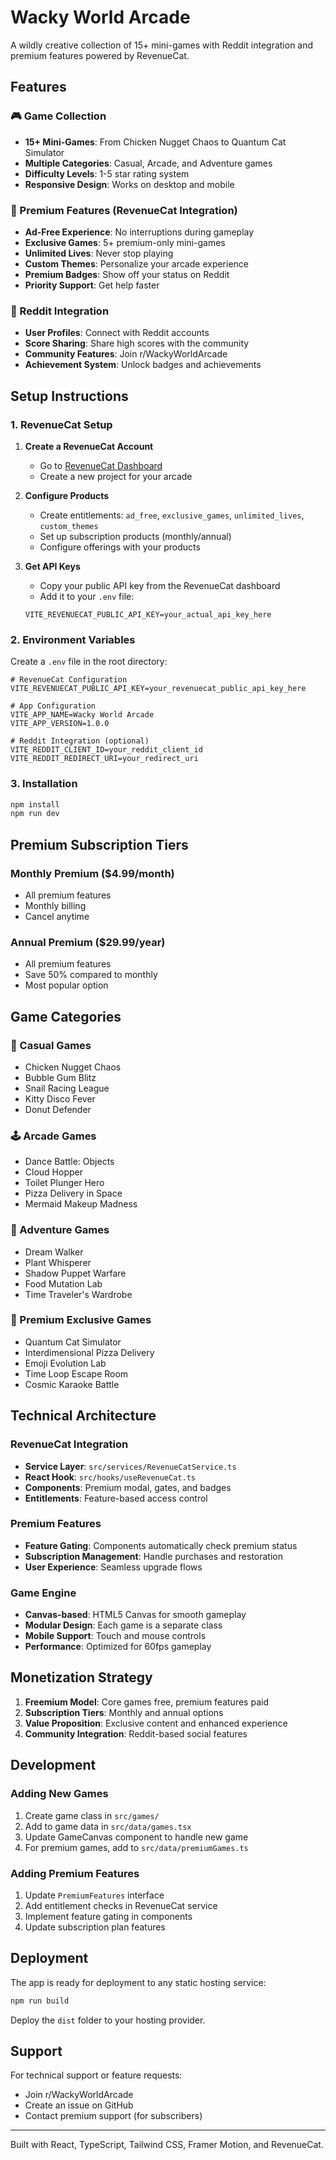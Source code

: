 # Wacky World Arcade

A wildly creative collection of 15+ mini-games with Reddit integration and premium features powered by RevenueCat.

## Features

### 🎮 Game Collection
- **15+ Mini-Games**: From Chicken Nugget Chaos to Quantum Cat Simulator
- **Multiple Categories**: Casual, Arcade, and Adventure games
- **Difficulty Levels**: 1-5 star rating system
- **Responsive Design**: Works on desktop and mobile

### 👑 Premium Features (RevenueCat Integration)
- **Ad-Free Experience**: No interruptions during gameplay
- **Exclusive Games**: 5+ premium-only mini-games
- **Unlimited Lives**: Never stop playing
- **Custom Themes**: Personalize your arcade experience
- **Premium Badges**: Show off your status on Reddit
- **Priority Support**: Get help faster

### 🚀 Reddit Integration
- **User Profiles**: Connect with Reddit accounts
- **Score Sharing**: Share high scores with the community
- **Community Features**: Join r/WackyWorldArcade
- **Achievement System**: Unlock badges and achievements

## Setup Instructions

### 1. RevenueCat Setup

1. **Create a RevenueCat Account**
   - Go to [RevenueCat Dashboard](https://app.revenuecat.com)
   - Create a new project for your arcade

2. **Configure Products**
   - Create entitlements: `ad_free`, `exclusive_games`, `unlimited_lives`, `custom_themes`
   - Set up subscription products (monthly/annual)
   - Configure offerings with your products

3. **Get API Keys**
   - Copy your public API key from the RevenueCat dashboard
   - Add it to your `.env` file:
   ```
   VITE_REVENUECAT_PUBLIC_API_KEY=your_actual_api_key_here
   ```

### 2. Environment Variables

Create a `.env` file in the root directory:

```env
# RevenueCat Configuration
VITE_REVENUECAT_PUBLIC_API_KEY=your_revenuecat_public_api_key_here

# App Configuration
VITE_APP_NAME=Wacky World Arcade
VITE_APP_VERSION=1.0.0

# Reddit Integration (optional)
VITE_REDDIT_CLIENT_ID=your_reddit_client_id
VITE_REDDIT_REDIRECT_URI=your_redirect_uri
```

### 3. Installation

```bash
npm install
npm run dev
```

## Premium Subscription Tiers

### Monthly Premium ($4.99/month)
- All premium features
- Monthly billing
- Cancel anytime

### Annual Premium ($29.99/year)
- All premium features
- Save 50% compared to monthly
- Most popular option

## Game Categories

### 🎯 Casual Games
- Chicken Nugget Chaos
- Bubble Gum Blitz
- Snail Racing League
- Kitty Disco Fever
- Donut Defender

### 🕹️ Arcade Games
- Dance Battle: Objects
- Cloud Hopper
- Toilet Plunger Hero
- Pizza Delivery in Space
- Mermaid Makeup Madness

### 🚀 Adventure Games
- Dream Walker
- Plant Whisperer
- Shadow Puppet Warfare
- Food Mutation Lab
- Time Traveler's Wardrobe

### 👑 Premium Exclusive Games
- Quantum Cat Simulator
- Interdimensional Pizza Delivery
- Emoji Evolution Lab
- Time Loop Escape Room
- Cosmic Karaoke Battle

## Technical Architecture

### RevenueCat Integration
- **Service Layer**: `src/services/RevenueCatService.ts`
- **React Hook**: `src/hooks/useRevenueCat.ts`
- **Components**: Premium modal, gates, and badges
- **Entitlements**: Feature-based access control

### Premium Features
- **Feature Gating**: Components automatically check premium status
- **Subscription Management**: Handle purchases and restoration
- **User Experience**: Seamless upgrade flows

### Game Engine
- **Canvas-based**: HTML5 Canvas for smooth gameplay
- **Modular Design**: Each game is a separate class
- **Mobile Support**: Touch and mouse controls
- **Performance**: Optimized for 60fps gameplay

## Monetization Strategy

1. **Freemium Model**: Core games free, premium features paid
2. **Subscription Tiers**: Monthly and annual options
3. **Value Proposition**: Exclusive content and enhanced experience
4. **Community Integration**: Reddit-based social features

## Development

### Adding New Games
1. Create game class in `src/games/`
2. Add to game data in `src/data/games.tsx`
3. Update GameCanvas component to handle new game
4. For premium games, add to `src/data/premiumGames.ts`

### Adding Premium Features
1. Update `PremiumFeatures` interface
2. Add entitlement checks in RevenueCat service
3. Implement feature gating in components
4. Update subscription plan features

## Deployment

The app is ready for deployment to any static hosting service:

```bash
npm run build
```

Deploy the `dist` folder to your hosting provider.

## Support

For technical support or feature requests:
- Join r/WackyWorldArcade
- Create an issue on GitHub
- Contact premium support (for subscribers)

---

Built with React, TypeScript, Tailwind CSS, Framer Motion, and RevenueCat.
